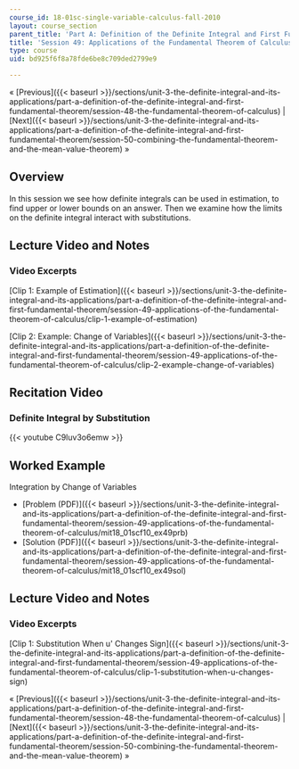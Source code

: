 ```yaml
---
course_id: 18-01sc-single-variable-calculus-fall-2010
layout: course_section
parent_title: 'Part A: Definition of the Definite Integral and First Fundamental Theorem'
title: 'Session 49: Applications of the Fundamental Theorem of Calculus'
type: course
uid: bd925f6f8a78fde6be8c709ded2799e9

---
```


« [Previous]({{< baseurl >}}/sections/unit-3-the-definite-integral-and-its-applications/part-a-definition-of-the-definite-integral-and-first-fundamental-theorem/session-48-the-fundamental-theorem-of-calculus) | [Next]({{< baseurl >}}/sections/unit-3-the-definite-integral-and-its-applications/part-a-definition-of-the-definite-integral-and-first-fundamental-theorem/session-50-combining-the-fundamental-theorem-and-the-mean-value-theorem) »

Overview
--------

In this session we see how definite integrals can be used in estimation, to find upper or lower bounds on an answer. Then we examine how the limits on the definite integral interact with substitutions.

Lecture Video and Notes
-----------------------

### Video Excerpts

[Clip 1: Example of Estimation]({{< baseurl >}}/sections/unit-3-the-definite-integral-and-its-applications/part-a-definition-of-the-definite-integral-and-first-fundamental-theorem/session-49-applications-of-the-fundamental-theorem-of-calculus/clip-1-example-of-estimation)

[Clip 2: Example: Change of Variables]({{< baseurl >}}/sections/unit-3-the-definite-integral-and-its-applications/part-a-definition-of-the-definite-integral-and-first-fundamental-theorem/session-49-applications-of-the-fundamental-theorem-of-calculus/clip-2-example-change-of-variables)

Recitation Video
----------------

### Definite Integral by Substitution

{{< youtube C9luv3o6emw >}}

Worked Example
--------------

Integration by Change of Variables

*   [Problem (PDF)]({{< baseurl >}}/sections/unit-3-the-definite-integral-and-its-applications/part-a-definition-of-the-definite-integral-and-first-fundamental-theorem/session-49-applications-of-the-fundamental-theorem-of-calculus/mit18_01scf10_ex49prb)
*   [Solution (PDF)]({{< baseurl >}}/sections/unit-3-the-definite-integral-and-its-applications/part-a-definition-of-the-definite-integral-and-first-fundamental-theorem/session-49-applications-of-the-fundamental-theorem-of-calculus/mit18_01scf10_ex49sol)

Lecture Video and Notes
-----------------------

### Video Excerpts

[Clip 1: Substitution When u' Changes Sign]({{< baseurl >}}/sections/unit-3-the-definite-integral-and-its-applications/part-a-definition-of-the-definite-integral-and-first-fundamental-theorem/session-49-applications-of-the-fundamental-theorem-of-calculus/clip-1-substitution-when-u-changes-sign)

« [Previous]({{< baseurl >}}/sections/unit-3-the-definite-integral-and-its-applications/part-a-definition-of-the-definite-integral-and-first-fundamental-theorem/session-48-the-fundamental-theorem-of-calculus) | [Next]({{< baseurl >}}/sections/unit-3-the-definite-integral-and-its-applications/part-a-definition-of-the-definite-integral-and-first-fundamental-theorem/session-50-combining-the-fundamental-theorem-and-the-mean-value-theorem) »